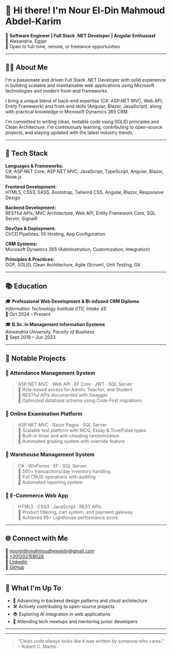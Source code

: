 # 👋 Hi there! I'm Nour El-Din Mahmoud Abdel-Karim

🎯 **Software Engineer | Full Stack .NET Developer | Angular Enthusiast**  
📍 Alexandria, Egypt  
💼 Open to full-time, remote, or freelance opportunities

---

## 👨‍💻 About Me

I'm a passionate and driven Full Stack .NET Developer with solid experience in building scalable and maintainable web applications using Microsoft technologies and modern front-end frameworks.

I bring a unique blend of back-end expertise (C#, ASP.NET MVC, Web API, Entity Framework) and front-end skills (Angular, Blazor, JavaScript), along with practical knowledge in Microsoft Dynamics 365 CRM.

I'm committed to writing clean, testable code using SOLID principles and Clean Architecture. I'm continuously learning, contributing to open-source projects, and staying updated with the latest industry trends.

---

## 🔧 Tech Stack

**Languages & Frameworks:**  
C#, ASP.NET Core, ASP.NET MVC, JavaScript, TypeScript, Angular, Blazor, Node.js

**Frontend Development:**  
HTML5, CSS3, SASS, Bootstrap, Tailwind CSS, Angular, Blazor, Responsive Design

**Backend Development:**  
RESTful APIs, MVC Architecture, Web API, Entity Framework Core, SQL Server, SignalR

**DevOps & Deployment:**  
CI/CD Pipelines, IIS Hosting, App Configuration

**CRM Systems:**  
Microsoft Dynamics 365 (Administration, Customization, Integration)

**Principles & Practices:**  
OOP, SOLID, Clean Architecture, Agile (Scrum), Unit Testing, Git

---

## 📚 Education

🎓 **Professional Web Development & BI-infused CRM Diploma**  
*Information Technology Institute (ITI), Intake 45*  
📆 Oct 2024 – Present

🎓 **B.Sc. in Management Information Systems**  
*Alexandria University, Faculty of Business*  
📆 Sept 2019 – Jun 2023

---

## 💼 Notable Projects

### 📌 Attendance Management System
> ASP.NET MVC · Web API · EF Core · JWT · SQL Server  
🔹 Role-based access for Admin, Teacher, and Student  
🔹 RESTful APIs documented with Swagger  
🔹 Optimized database schema using Code First migrations

### 📌 Online Examination Platform
> ASP.NET MVC · Razor Pages · SQL Server  
🔹 Scalable test platform with MCQ, Essay & True/False types  
🔹 Built-in timer and anti-cheating randomization  
🔹 Automated grading system with override feature

### 📌 Warehouse Management System
> C# · WinForms · EF · SQL Server  
🔹 500+ transactions/day inventory handling  
🔹 Full CRUD operations with auditing  
🔹 Automated reporting system

### 📌 E-Commerce Web App
> HTML5 · CSS3 · JavaScript · REST APIs  
🔹 Product filtering, cart system, and payment gateway  
🔹 Achieved 95+ Lighthouse performance score

---

## 🌐 Connect with Me

📧 [noureldinmahmoudhewaidy@gmail.com](mailto:noureldinmahmoudhewaidy@gmail.com)  
📱 [+201202159028](tel:+201202159028)  
🔗 [LinkedIn](https://www.linkedin.com/in/nour-eldin-mahmoud-hewaidy/)  
💼 [GitHub](https://github.com/nourhewaidy)

---

## 🌱 What I'm Up To

- 🧠 Advancing in backend design patterns and cloud architecture  
- 🛠 Actively contributing to open-source projects  
- 📚 Exploring AI integration in web applications  
- 👥 Attending tech meetups and mentoring junior developers

---




---

> “Clean code always looks like it was written by someone who cares.” – Robert C. Martin
